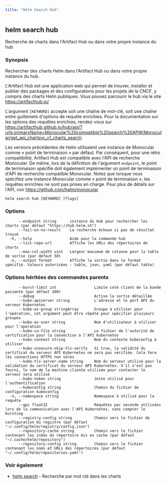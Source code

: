 ```yaml
---
title: "Helm Search Hub"
---
```


## helm search hub

Recherche de charts dans l'Artifact Hub ou dans votre propre instance du hub

### Synopsis
Rechercher des charts Helm dans l'Artifact Hub ou dans votre propre instance du hub.

L'Artifact Hub est une application web qui permet de trouver, installer et publier des packages et des configurations pour les projets de la CNCF, y compris des charts Helm publiques. Vous pouvez parcourir le hub via le site https://artifacthub.io/

L'argument `[KEYWORD]` accepte soit une chaîne de mot-clé, soit une chaîne entre guillemets d'options de requête enrichies. Pour la documentation sur les options des requêtes enrichies, rendez-vous sur https://artifacthub.github.io/hub/api/?urls.primaryName=Monocular%20compatible%20search%20API#/Monocular/get_api_chartsvc_v1_charts_search

Les versions précédentes de Helm utilisaient une instance de Monocular comme « point de terminaison » par défaut. Par conséquent, pour une rétro compatibilité, Artifact Hub est compatible avec l'API de recherche Monocular. 
De même, lors de la définition de l'argument `endpoint`, le point de terminaison spécifié doit également implémenter un point de terminaison d'API de recherche compatible Monocular. Notez que lorsque vous spécifiez une instance Monocular comme « point de terminaison », les requêtes enrichies ne sont pas prises en charge. Pour plus de détails sur l'API, voir https://github.com/helm/monocular


```
helm search hub [KEYWORD] [flags]
```

### Options

```
      --endpoint string      instance du Hub pour rechercher les charts (par défaut "https://hub.helm.sh")
      --fail-on-no-result    La recherche échoue si pas de résultat trouvé
  -h, --help                 Aide pour la commande hub
      --list-repo-url        Affiche les URLs des répertoires de charts
      --max-col-width uint   Largeur maximum de colonne pour la table de sortie (par défaut 50)
  -o, --output format        Affiche la sortie dans le format spécifié. Valeurs autorisées : table, json, yaml (par défaut table)
```

### Options héritées des commandes parents

```
      --burst-limit int                 Limite coté client de la bande passante (par défaut 100)
      --debug                           Active la sortie détaillée
      --kube-apiserver string           L'adresse et le port API du serveur Kubernetes
      --kube-as-group stringArray       Groupe à utiliser pour l'opération, cet argument peut être répété pour spécifier plusieurs groupes
      --kube-as-user string             Nom d'utilisateur à utiliser pour l'operation
      --kube-ca-file string             Le fichier de l'autorité de certification pour la connection à l'API Kubernetes
      --kube-context string             Nom du contexte kubeconfig à utiliser
      --kube-insecure-skip-tls-verify   Si true, la validité du certificat du serveur API Kubernetes ne sera pas vérifiée. Cela fera les connections HTTPS non sûres
      --kube-tls-server-name string     Nom du serveur utilisé pour la validation du certificat du serveur API Kubernetes. S'il n'est pas fourni, le nom de la machine cliente utilisée pour contacter le serveur sera utilisé
      --kube-token string               Jeton utilisé pour l'authentification
      --kubeconfig string               Chemin du fichier de configuration kubeconfig
  -n, --namespace string                Namespace à utilisé pour la requête
	  --qps float32                     Requêtes par seconde utilisées lors de la communication avec l'API Kubernetes, sans compter le bursting
      --registry-config string          Chemin vers le fichier de configuration du registre (par défaut "~/.config/helm/registry/config.json")
      --repository-cache string         Chemin vers le fichier contenant les index du répertoire mis en cache (par défaut "~/.cache/helm/repository")
      --repository-config string        Chemin vers le fichier contenant les noms et URLs des répertoires (par défaut "~/.config/helm/repositories.yaml")
```

### Voir également

* [helm search](helm_search.md) - Recherche par mot clé dans les charts

